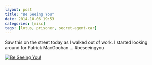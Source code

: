 ```yaml
---
layout: post
title: "Be Seeing You"
date: 2014-10-06 19:53
categories: [misc]
tags: [lotus, prisoner, secret-agent-car]
---
```

Saw this on the street today as I walked out of work. I started looking around for Patrick MacGoohan.... #beseeingyou

[![Be Seeing You!](http://tt.imageshare.s3.amazonaws.com/blog/be-seeing-you-sm.jpg)](http://tt.imageshare.s3.amazonaws.com/blog/be-seeing-you.jpg)
